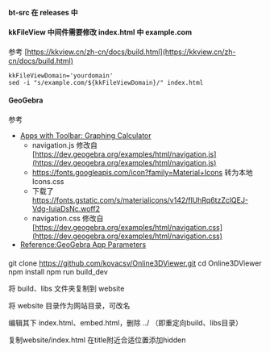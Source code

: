 #### bt-src 在 releases 中

#### kkFileView 中间件需要修改 index.html 中 example.com
参考 [https://kkview.cn/zh-cn/docs/build.html](https://kkview.cn/zh-cn/docs/build.html)
```
kkFileViewDomain='yourdomain'
sed -i "s/example.com/${kkFileViewDomain}/" index.html
```


#### GeoGebra
参考 
+ [Apps with Toolbar: Graphing Calculator](https://dev.geogebra.org/examples/html/example-graphing.html)
  + navigation.js 修改自 [https://dev.geogebra.org/examples/html/navigation.js](https://dev.geogebra.org/examples/html/navigation.js)
   + https://fonts.googleapis.com/icon?family=Material+Icons 转为本地 Icons.css
   + 下载了 https://fonts.gstatic.com/s/materialicons/v142/flUhRq6tzZclQEJ-Vdg-IuiaDsNc.woff2
  + navigation.css 修改自 [https://dev.geogebra.org/examples/html/navigation.css](https://dev.geogebra.org/examples/html/navigation.css)
+ [Reference:GeoGebra App Parameters](https://wiki.geogebra.org/en/Reference:GeoGebra_App_Parameters)







  
  
  
  
#### 

git clone https://github.com/kovacsv/Online3DViewer.git
cd Online3DViewer
npm install
npm run build_dev

将 build、libs 文件夹复制到 website

将 website 目录作为网站目录，可改名

编辑其下 index.html、embed.html，删除 ../ （即重定向build、libs目录）

复制website/index.html
在title附近合适位置添加hidden
